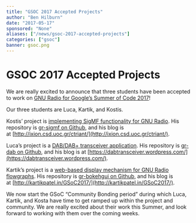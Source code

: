 ```yaml
---
title: "GSOC 2017 Accepted Projects"
author: "Ben Hilburn"
date: "2017-05-17"
sponsored: "None"
aliases: ["/news/gsoc-2017-accepted-projects"]
categories: ["gsoc"]
banner: gsoc.png
---
```


# GSOC 2017 Accepted Projects

We are really excited to announce that three students have been accepted to work on [GNU Radio for Google&#8217;s Summer of Code 2017](https://summerofcode.withgoogle.com/organizations/5111801772507136/#)!

Our three students are Luca, Kartik, and Kostis.

Kostis&#8217; project is [implementing SigMF functionality for GNU Radio](https://wiki.gnuradio.org/index.php/GSoCIdeas#Implement_SigMF_functionality_for_GNU_Radio). His repository is [gr-sigmf on Github](https://github.com/ctriant/gr-sigmf), and his blog is at [http://ixion.csd.uoc.gr/ctriant/](http://ixion.csd.uoc.gr/ctriant/).

Luca&#8217;s project is a [DAB/DAB+ transceiver application](https://wiki.gnuradio.org/index.php/GSoCIdeas#A_DAB.2FDAB.2B_transceiver_app). His repository is [gr-dab on Github](https://github.com/kit-cel/gr-dab), and his blog is at [https://dabtransceiver.wordpress.com/](https://dabtransceiver.wordpress.com/).

Kartik&#8217;s project is a [web-based display mechanism for GNU Radio flowgraphs](https://wiki.gnuradio.org/index.php/GSoCIdeas#A_HTML-based_GUI_for_GNU_Radio_applications). His repository is [gr-bokehgui on Github](https://github.com/kartikp1995/gr-bokehgui/), and his blog is at [http://kartikpatel.in/GSoC2017/](http://kartikpatel.in/GSoC2017/).

We now start the GSoC &#8220;Community Bonding period&#8221; during which Luca, Kartik, and Kosta have time to get ramped up within the project and community. We are really excited about their work this Summer, and look forward to working with them over the coming weeks.
